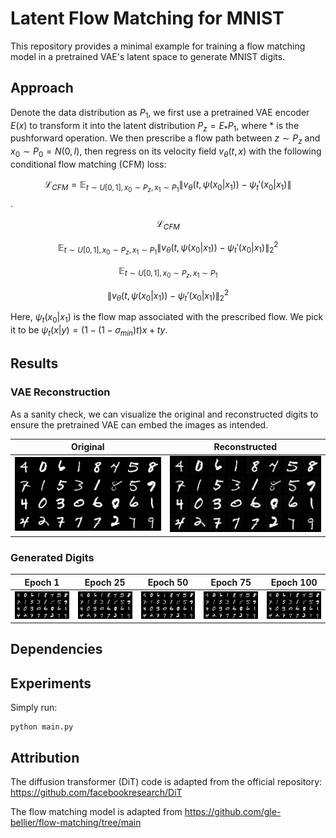 # Latent Flow Matching for MNIST

This repository provides a minimal example for training a flow matching model in a pretrained VAE's latent space to generate MNIST digits. 

## Approach

Denote the data distribution as $P_1$, we first use a pretrained VAE encoder $E(x)$ to transform it into the latent distribution $P_z = E_\ast P_1$, where $\ast$ is the pushforward operation. We then prescribe a flow path between $z \sim P_z$ and $x_0 \sim P_0 = N(0,I)$, then regress on its velocity field $v_\theta(t,x)$ with the following conditional flow matching (CFM) loss:


$$\mathcal{L}_{CFM} = \mathbb{E}_{t\sim U[0,1], x_0 \sim P_z, x_1 \sim P_1} \| v_\theta(t, \psi(x_0|x_1)) - \psi_t'(x_0 | x_1)\|$$.

$$\mathcal{L}_{CFM}$$

$$\mathbb{E}_{t\sim U[0,1], x_0 \sim P_z, x_1 \sim P_1} \lVert v_\theta(t, \psi(x_0|x_1)) - \psi_t'(x_0 | x_1) \rVert^2_2$$

$$\mathbb{E}_{t\sim U[0,1], x_0 \sim P_z, x_1 \sim P_1}$$

$$\lVert v_\theta(t, \psi(x_0|x_1)) - \psi_t'(x_0 | x_1) \rVert^2_2$$

Here, $\psi_t(x_0|x_1)$ is the flow map associated with the prescribed flow. We pick it to be $\psi_t(x|y) = (1-(1-\sigma_{min})t)x + ty$.


## Results


### VAE Reconstruction

As a sanity check, we can visualize the original and reconstructed digits to ensure the pretrained VAE can embed the images as intended.

| Original  | Reconstructed |
| ------------- | ------------- |
| ![result](figures/orig.png)  | ![result](figures/rec.png) |

### Generated Digits

| Epoch 1  | Epoch 25 | Epoch 50 | Epoch 75 | Epoch 100 |
| ------------- | ------------- | ------------- | ------------- |------------- | 
| ![result](figures/orig.png)  | ![result](figures/rec.png) | ![result](figures/orig.png)  | ![result](figures/rec.png) | ![result](figures/rec.png) |


## Dependencies


## Experiments

Simply run:

```
python main.py
```

## Attribution

The diffusion transformer (DiT) code is adapted from the official repository: https://github.com/facebookresearch/DiT

The flow matching model is adapted from https://github.com/gle-bellier/flow-matching/tree/main